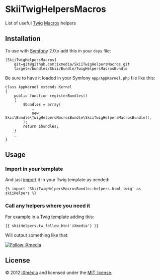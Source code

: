 # SkiiTwigHelpersMacros

List of useful [Twig](http://twig.sensiolabs.org) [Macros](http://twig.sensiolabs.org/doc/tags/macro.html) helpers

## Installation

To use with [Symfony](http://symfony.com) 2.0.x add this in your `deps` file:

	[SkiiTwigHelpersMacros]
		git=git@github.com:ixmedia/SkiiTwigHelpersMacros.git
		target=/bundles/Skii/Bundle/TwigHelpersMacrosBundle

Be sure to have it loaded in your Symfony `App/AppKernel.php` file like this:

	class AppKernel extends Kernel
	{
		public function registerBundles()
		{
			$bundles = array(
				…
				new Skii\Bundle\TwigHelpersMacrosBundle\SkiiTwigHelpersMacrosBundle(),
			);
			return $bundles;
		}
		…
	}

## Usage

### Import in your template

And just [import](http://twig.sensiolabs.org/doc/tags/import.html) it in your Twig template as needed:

	{% import 'SkiiTwigHelpersMacrosBundle::helpers.html.twig' as skiiHelpers %}

### Call any helpers where you need it

For example in a Twig template adding this:

	{{ skiiHelpers.tw_follow_btn('iXmedia') }}

Will output something like that:

[![Follow iXmedia](http://f.cl.ly/items/3O3k2c1a393a0d3E2U0U/follow-ixmedia.png)](https://twitter.com/intent/follow?original_referer=http%3A%2F%2Fplatform.twitter.com%2Fwidgets%2Ffollow_button.1335513764.html&region=follow_link&screen_name=iXmedia&source=followbutton&variant=2.0)

## License

© 2012 [iXmédia](http://www.ixmedia.com) and licensed under the [MIT license](https://github.com/ixmedia/SkiiTwigHelpersMacros/blob/master/LICENSE).